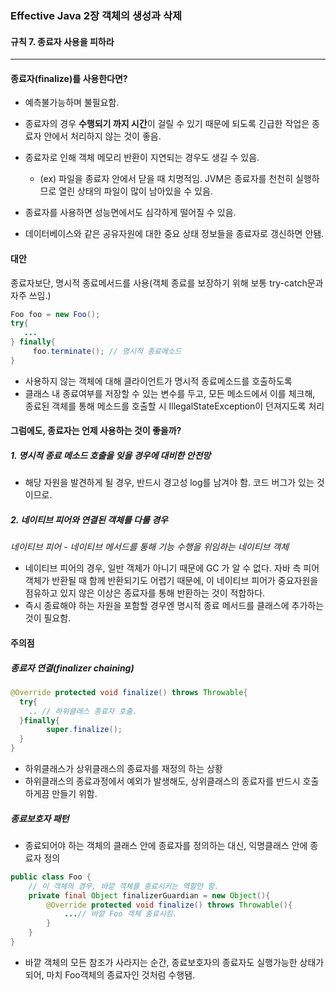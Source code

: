 ### Effective Java 2장 객체의 생성과 삭제

#### 규칙 7. 종료자 사용을 피하라

------

#### 종료자(finalize)를 사용한다면?

* 예측불가능하며 불필요함.

* 종료자의 경우 **수행되기 까지 시간**이 걸릴 수 있기 때문에 되도록 긴급한 작업은 종료자 안에서 처리하지 않는 것이 좋음.
* 종료자로 인해 객체 메모리 반환이 지연되는 경우도 생길 수 있음.
  * (ex) 파일을 종료자 안에서 닫을 때 치명적임. JVM은 종료자를 천천히 실행하므로 열린 상태의 파일이 많이 남아있을 수 있음.
* 종료자를 사용하면 성능면에서도 심각하게 떨어질 수 있음.
* 데이터베이스와 같은 공유자원에 대한 중요 상태 정보들을 종료자로 갱신하면 안됌.



#### 대안

종료자보단, 명시적 종료메서드를 사용(객체 종료를 보장하기 위해 보통 try-catch문과 자주 쓰임.)

```java
Foo foo = new Foo();
try{
   ...
} finally{
	 foo.terminate(); // 명시적 종료메소드
}
```

* 사용하지 않는 객체에 대해 클라이언트가 명시적 종료메소드를 호출하도록
* 클래스 내 종료여부를 저장할 수 있는 변수를 두고, 모든 메소드에서 이를 체크해, 종료된 객체를 통해 메소드를 호출할 시 IllegalStateException이 던져지도록 처리



#### 그럼에도, 종료자는 언제 사용하는 것이 좋을까?

##### 1. **명시적 종료 메소드 호출을 잊을 경우에 대비한 안전망**

* 해당 자원을 발견하게 될 경우, 반드시 경고성 log를 남겨야 함. 코드 버그가 있는 것이므로.

##### 2. 네이티브 피어와 연결된 객체를 다룰 경우

*네이티브 피어 - 네이티브 메서드를 통해 기능 수행을 위임하는 네이티브 객체*

* 네이티브 피어의 경우, 일반 객체가 아니기 때문에 GC 가 알 수 없다. 자바 측 피어 객체가 반환될 때 함께 반환되기도 어렵기 때문에, 이 네이티브 피어가 중요자원을 점유하고 있지 않은 이상은 종료자를 통해 반환하는 것이 적합하다.
* 즉시 종료해야 하는 자원을 포함할 경우엔 명시적 종료 메서드를 클래스에 추가하는 것이 필요함.



#### 주의점

##### 종료자 연결(finalizer chaining)

```java
@Override protected void finalize() throws Throwable{
  try{
    .. // 하위클래스 종료자 호출.
  }finally{
		super.finalize();
  }
}
```

* 하위클래스가 상위클래스의 종료자를 재정의 하는 상황
* 하위클래스의 종료과정에서 예외가 발생해도, 상위클래스의 종료자를 반드시 호출하게끔 만들기 위함.



##### 종료보호자 패턴

* 종료되어야 하는 객체의 클래스 안에 종료자를 정의하는 대신, 익명클래스 안에 종료자 정의

```java
public class Foo {
	// 이 객체의 경우, 바깥 객체를 종료시키는 역할만 함.
	private final Object finalizerGuardian = new Object(){
		@Override protected void finalize() throws Throwable(){
			...// 바깥 Foo 객체 종료시킴.
		}
	}
}
```

* 바깥 객체의 모든 참조가 사라지는 순간, 종료보호자의 종료자도 실행가능한 상태가 되어, 마치 Foo객체의 종료자인 것처럼 수행됌.

